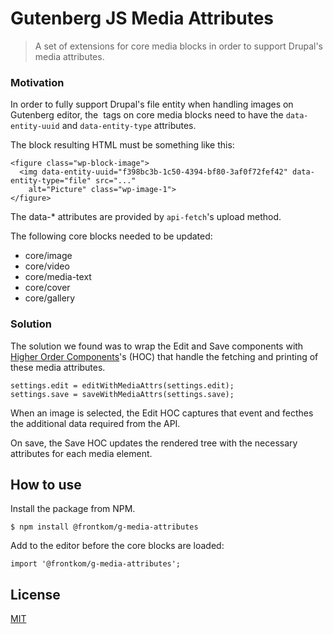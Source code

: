 # Gutenberg JS Media Attributes
> A set of extensions for core media blocks in order to support Drupal's media attributes.


### Motivation

In order to fully support Drupal's file entity when handling images on Gutenberg editor, the <img /> tags on core media blocks need to have the `data-entity-uuid` and `data-entity-type` attributes.

The block resulting HTML must be something like this:

```
<figure class="wp-block-image">
  <img data-entity-uuid="f398bc3b-1c50-4394-bf80-3af0f72fef42" data-entity-type="file" src="..."
    alt="Picture" class="wp-image-1">
</figure>
```

The data-* attributes are provided by `api-fetch`'s upload method.

The following core blocks needed to be updated:

- core/image
- core/video
- core/media-text
- core/cover
- core/gallery


### Solution

The solution we found was to wrap the Edit and Save components with [Higher Order Components](https://reactjs.org/docs/higher-order-components.html)'s (HOC) that handle the fetching and printing of these media attributes.

```
settings.edit = editWithMediaAttrs(settings.edit);
settings.save = saveWithMediaAttrs(settings.save);
```

When an image is selected, the Edit HOC captures that event and fecthes the additional data required from the API.

On save, the Save HOC updates the rendered tree with the necessary attributes for each media element.


## How to use

Install the package from NPM.

```
$ npm install @frontkom/g-media-attributes
```

Add to the editor before the core blocks are loaded:

```
import '@frontkom/g-media-attributes';
```


## License
[MIT](./LICENSE)
